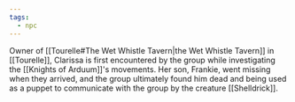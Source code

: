 ```yaml
---
tags:
  - npc
---
```

Owner of [[Tourelle#The Wet Whistle Tavern|the Wet Whistle Tavern]] in [[Tourelle]], Clarissa is first encountered by the group while investigating the [[Knights of Arduum]]'s movements. Her son, Frankie, went missing when they arrived, and the group ultimately found him dead and being used as a puppet to communicate with the group by the creature [[Shelldrick]].
